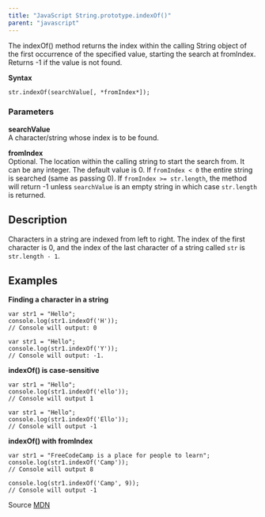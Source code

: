 ```yaml
---
title: "JavaScript String.prototype.indexOf()"
parent: "javascript"
---
```


The indexOf() method returns the index within the calling String object of the first occurrence of the specified value, starting the search at fromIndex. Returns -1 if the value is not found.

**Syntax**  

    str.indexOf(searchValue[, *fromIndex*]);

### Parameters

**searchValue**  
A character/string whose index is to be found.

**fromIndex**  
Optional. The location within the calling string to start the search from. It can be any integer. The default value is 0\. If `fromIndex < 0` the entire string is searched (same as passing 0). If `fromIndex >= str.length`, the method will return -1 unless `searchValue` is an empty string in which case `str.length` is returned.

## Description

Characters in a string are indexed from left to right. The index of the first character is 0, and the index of the last character of a string called `str` is `str.length - 1`.

## Examples

**Finding a character in a string**  

    var str1 = "Hello";
    console.log(str1.indexOf('H'));
    // Console will output: 0

    var str1 = "Hello";
    console.log(str1.indexOf('Y'));
    // Console will output: -1.

**indexOf() is case-sensitive**  

    var str1 = "Hello";
    console.log(str1.indexOf('ello'));
    // Console will output 1

    var str1 = "Hello";
    console.log(str1.indexOf('Ello'));
    // Console will output -1

**indexOf() with fromIndex**  

    var str1 = "FreeCodeCamp is a place for people to learn";
    console.log(str1.indexOf('Camp'));
    // Console will output 8

    console.log(str1.indexOf('Camp', 9));
    // Console will output -1

Source [MDN](https://developer.mozilla.org/en-US/docs/Web/JavaScript/Reference/Global_Objects/String/indexOf)
